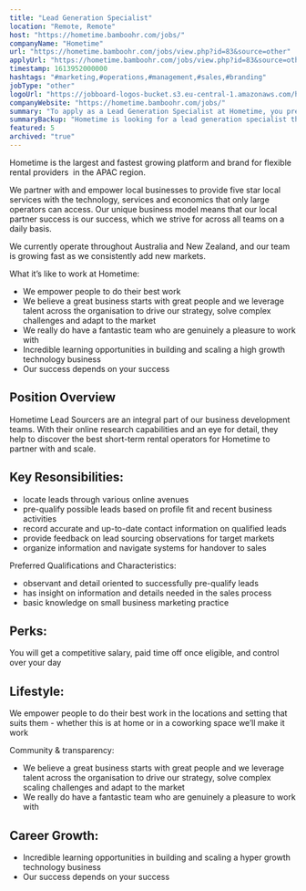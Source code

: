 ```yaml
---
title: "Lead Generation Specialist"
location: "Remote, Remote"
host: "https://hometime.bamboohr.com/jobs/"
companyName: "Hometime"
url: "https://hometime.bamboohr.com/jobs/view.php?id=83&source=other"
applyUrl: "https://hometime.bamboohr.com/jobs/view.php?id=83&source=other"
timestamp: 1613952000000
hashtags: "#marketing,#operations,#management,#sales,#branding"
jobType: "other"
logoUrl: "https://jobboard-logos-bucket.s3.eu-central-1.amazonaws.com/hometime"
companyWebsite: "https://hometime.bamboohr.com/jobs/"
summary: "To apply as a Lead Generation Specialist at Hometime, you preferably need to have some experience in: #marketing, #operations, #management."
summaryBackup: "Hometime is looking for a lead generation specialist that has experience in: #marketing, #operations, #management."
featured: 5
archived: "true"
---
```


Hometime is the largest and fastest growing platform and brand for flexible rental providers  in the APAC region. 

We partner with and empower local businesses to provide five star local services with the technology, services and economics that only large operators can access. Our unique business model means that our local partner success is our success, which we strive for across all teams on a daily basis.

We currently operate throughout Australia and New Zealand, and our team is growing fast as we consistently add new markets. 

What it’s like to work at Hometime:

*   We empower people to do their best work
*   We believe a great business starts with great people and we leverage talent across the organisation to drive our strategy, solve complex challenges and adapt to the market
*   We really do have a fantastic team who are genuinely a pleasure to work with
*   Incredible learning opportunities in building and scaling a high growth technology business
*   Our success depends on your success

## Position Overview

Hometime Lead Sourcers are an integral part of our business development teams. With their online research capabilities and an eye for detail, they help to discover the best short-term rental operators for Hometime to partner with and scale.

## Key Resonsibilities:

*   locate leads through various online avenues
*   pre-qualify possible leads based on profile fit and recent business activities
*   record accurate and up-to-date contact information on qualified leads
*   provide feedback on lead sourcing observations for target markets
*   organize information and navigate systems for handover to sales

Preferred Qualifications and Characteristics:

*   observant and detail oriented to successfully pre-qualify leads
*   has insight on information and details needed in the sales process
*   basic knowledge on small business marketing practice

## Perks: 

You will get a competitive salary, paid time off once eligible, and control over your day

## Lifestyle: 

We empower people to do their best work in the locations and setting that suits them - whether this is at home or in a coworking space we’ll make it work

Community & transparency: 

*   We believe a great business starts with great people and we leverage talent across the organisation to drive our strategy, solve complex scaling challenges and adapt to the market
*   We really do have a fantastic team who are genuinely a pleasure to work with

## Career Growth:

*   Incredible learning opportunities in building and scaling a hyper growth technology business
*   Our success depends on your success
